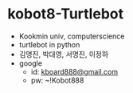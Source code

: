 # kobot8-Turtlebot
- Kookmin univ, computerscience
- turtlebot in python
- 김명진, 박대영, 서명진, 이정하
- google
  - id: kboard888@gmail.com
  - pw: ~!Kobot888
